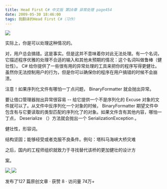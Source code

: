 ```yaml
---
title: Head First C# 中文版 第10章 异常处理 page454
date: 2009-05-30 18:46:00
tags: 我翻译的Head First C#（习作）
---
```

![](http://student.csdn.net/attachment/200905/30/39098_1243680336tjJZ.jpg)

实际上，你是可以处理这种情况的。

  

对，用户总会搞错。这是事实。但是这并不意味着你对此无法处理。有一个名词，它描述程序优雅的处理不合适的输入和其他未预期的情况：这个名词叫做鲁棒（健壮性）。
C#  给你提供了一些很有用的异常处理的工具来把你的程序写得更健壮。虽然你无法控制用户的行为，但是你可以确保你的程序在用户搞错的时候不会崩溃。

  

注意！如果序列化文件有哪怕一丁点问题，  BinaryFormatter  就会抛出异常。

  

要让借口管理器抛出异常很容易  \--  给它提供一个不是序列化的  Excuse  对象的文件就可以了。从文件中反序列化一个对象的时候，
BinaryFormatter  期望文件中包含有与它要读取的类型匹配的序列化了的对象。如果文件含有其他内容，哪怕一丁点，  Deserialize
（）方法就会抛出一个  SerializationException  。

  

健壮性，形容词。

  

结构坚固；能够经受或者克服不良条件。例句：塔科马海峡大桥灾难

  

之后，国内的工程师组织就致力于寻找替代该桥的更加健壮的设计方

  

案。



[ ![](https://profile.csdnimg.cn/5/2/5/3_cuipengfei1)
![](https://g.csdnimg.cn/static/user-reg-year/1x/11.png)
](https://blog.csdn.net/cuipengfei1)



发布了127 篇原创文章  ·  获赞 8  ·  访问量 74万+


